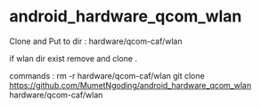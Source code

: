 # android_hardware_qcom_wlan
Clone and Put to dir :
hardware/qcom-caf/wlan

if wlan dir exist remove and clone .

commands :
rm -r hardware/qcom-caf/wlan
git clone https://github.com/MumetNgoding/android_hardware_qcom_wlan hardware/qcom-caf/wlan
